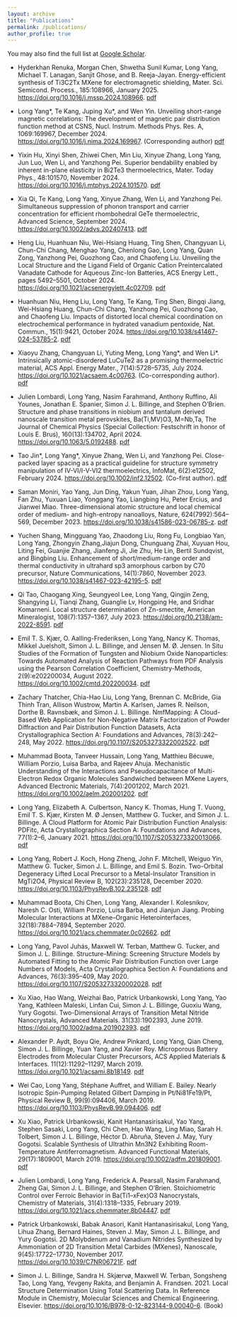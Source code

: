 ```yaml
---
layout: archive
title: "Publications"
permalink: /publications/
author_profile: true
---
```


You may also find the full list at <a href="https://scholar.google.com/citations?user=H2mOKp8AAAAJ" target="_blank">Google Scholar</a>.

-	Hyderkhan Renuka, Morgan Chen, Shwetha Sunil Kumar, Long Yang, Michael T. Lanagan, Sanjit Ghose, and B. Reeja-Jayan. Energy-efficient synthesis of Ti3C2Tx MXene for electromagnetic shielding, Mater. Sci. Semicond. Process., 185:108966, January 2025. https://doi.org/10.1016/j.mssp.2024.108966. [pdf](/files/papers/10.1016/j.mssp.2024.108966.pdf)

-	Long Yang\*, Te Kang, Juping Xu\*, and Wen Yin. Unveiling short-range magnetic correlations: The development of magnetic pair distribution function method at CSNS, Nucl. Instrum. Methods Phys. Res. A, 1069:169967, December 2024. https://doi.org/10.1016/j.nima.2024.169967. (Corresponding author) [pdf](/files/papers/10.1016:j.nima.2024.169967.pdf)

-   Yixin Hu, Xinyi Shen, Zhiwei Chen, Min Liu, Xinyue Zhang, Long Yang, Jun Luo, Wen Li, and Yanzhong Pei. Superior bendability enabled by inherent in-plane elasticity in Bi2Te3 thermoelectrics, Mater. Today Phys., 48:101570, November 2024. https://doi.org/10.1016/j.mtphys.2024.101570. [pdf](/files/papers/10.1016:j.mtphys.2024.101570.pdf)

-	Xia Qi, Te Kang, Long Yang, Xinyue Zhang, Wen Li, and Yanzhong Pei. Simultaneous suppression of phonon transport and carrier concentration for efficient rhombohedral GeTe thermoelectric, Advanced Science, September 2024. https://doi.org/10.1002/advs.202407413. [pdf](/files/papers/10.1002:advs.202407413.pdf)

-	Heng Liu, Huanhuan Niu, Wei-Hsiang Huang, Ting Shen, Changyuan Li, Chun-Chi Chang, Menghao Yang, Chenlong Gao, Long Yang, Quan Zong, Yanzhong Pei, Guozhong Cao, and Chaofeng Liu. Unveiling the Local Structure and the Ligand Field of Organic Cation Preintercalated Vanadate Cathode for Aqueous Zinc-Ion Batteries, ACS Energy Lett., pages 5492–5501, October 2024. https://doi.org/10.1021/acsenergylett.4c02709. [pdf](/files/papers/10.1021/acsenergylett.4c02709.pdf)

-	Huanhuan Niu, Heng Liu, Long Yang, Te Kang, Ting Shen, Bingqi Jiang, Wei-Hsiang Huang, Chun-Chi Chang, Yanzhong Pei, Guozhong Cao, and Chaofeng Liu. Impacts of distorted local chemical coordination on electrochemical performance in hydrated vanadium pentoxide, Nat. Commun., 15(1):9421, October 2024. https://doi.org/10.1038/s41467-024-53785-2. [pdf](/files/papers/10.1038/s41467-024-53785-2.pdf)

-	Xiaoyu Zhang, Changyuan Li, Yuting Meng, Long Yang\*, and Wen Li\*. Intrinsically atomic-disordered LuCuTe2 as a promising thermoelectric material, ACS Appl. Energy Mater., 7(14):5728–5735, July 2024. https://doi.org/10.1021/acsaem.4c00763. (Co-corresponding author). [pdf](/files/papers/10.1021:acsaem.4c00763.pdf)

-	Julien Lombardi, Long Yang, Nasim Farahmand, Anthony Ruffino, Ali Younes, Jonathan E. Spanier, Simon J. L. Billinge, and Stephen O’Brien. Structure and phase transitions in niobium and tantalum derived nanoscale transition metal perovskites, Ba(Ti,MV)O3, M=Nb,Ta, The Journal of Chemical Physics (Special Collection: Festschrift in honor of Louis E. Brus), 160(13):134702, April 2024. https://doi.org/10.1063/5.0192488. [pdf](/files/papers/10.1063:5.0192488.pdf)

-	Tao Jin\*, Long Yang\*, Xinyue Zhang, Wen Li, and Yanzhong Pei. Close-packed layer spacing as a practical guideline for structure symmetry manipulation of IV-VI/I-V-VI2 thermoelectrics, InfoMat, 6(2):e12502, February 2024. https://doi.org/10.1002/inf2.12502. (Co-first author). [pdf](/files/papers/10.1002:inf2.12502.pdf)

-	Saman Moniri, Yao Yang, Jun Ding, Yakun Yuan, Jihan Zhou, Long Yang, Fan Zhu, Yuxuan Liao, Yonggang Yao, Liangbing Hu, Peter Ercius, and Jianwei Miao. Three-dimensional atomic structure and local chemical order of medium- and high-entropy nanoalloys, Nature, 624(7992):564–569, December 2023. https://doi.org/10.1038/s41586-023-06785-z. [pdf](/files/papers/10.1038:s41586-023-06785-z.pdf)

-	Yuchen Shang, Mingguang Yao, Zhaodong Liu, Rong Fu, Longbiao Yan, Long Yang, Zhongyin Zhang,Jiajun Dong, Chunguang Zhai, Xuyuan Hou, Liting Fei, Guanjie Zhang, Jianfeng Ji, Jie Zhu, He Lin, Bertil Sundqvist, and Bingbing Liu. Enhancement of short/medium-range order and thermal conductivity in ultrahard sp3 amorphous carbon by C70 precursor, Nature Communications, 14(1):7860, November 2023. https://doi.org/10.1038/s41467-023-42195-5. [pdf](/files/papers/10.1038:s41467-023-42195-5.pdf)

-	Qi Tao, Chaogang Xing, Seungyeol Lee, Long Yang, Qingjin Zeng, Shangying Li, Tianqi Zhang, Guanglie Lv, Hongping He, and Sridhar Komarneni. Local structure determination of Zn-smectite, American Mineralogist, 108(7):1357–1367, July 2023. https://doi.org/10.2138/am-2022-8591. [pdf](/files/papers/10.2138:am-2022-8591.pdf)

-	Emil T. S. Kjær, O. Aalling-Frederiksen, Long Yang, Nancy K. Thomas, Mikkel Juelsholt, Simon J. L. Billinge, and Jensen M. Ø. Jensen. In Situ Studies of the Formation of Tungsten and Niobium Oxide Nanoparticles: Towards Automated Analysis of Reaction Pathways from PDF Analysis using the Pearson Correlation Coefficient, Chemistry-Methods, 2(9):e202200034, August 2022. https://doi.org/10.1002/cmtd.202200034. [pdf](/files/papers/10.1002:cmtd.202200034.pdf)

-	Zachary Thatcher, Chia-Hao Liu, Long Yang, Brennan C. McBride, Gia Thinh Tran, Allison Wustrow, Martin A. Karlsen, James R. Neilson, Dorthe B. Ravnsbæk, and Simon J. L. Billinge. NmfMapping: A Cloud-Based Web Application for Non-Negative Matrix Factorization of Powder Diffraction and Pair Distribution Function Datasets, Acta Crystallographica Section A: Foundations and Advances, 78(3):242–248, May 2022. https://doi.org/10.1107/S2053273322002522. [pdf](/files/papers/10.1107:S2053273322002522.pdf)

-	Muhammad Boota, Tanveer Hussain, Long Yang, Matthieu Bécuwe, William Porzio, Luisa Barba, and Rajeev Ahuja. Mechanistic Understanding of the Interactions and Pseudocapacitance of Multi-Electron Redox Organic Molecules Sandwiched between MXene Layers, Advanced Electronic Materials, 7(4):2001202, March 2021. https://doi.org/10.1002/aelm.202001202. [pdf](/files/papers/10.1002:aelm.202001202.pdf)

-	Long Yang, Elizabeth A. Culbertson, Nancy K. Thomas, Hung T. Vuong, Emil T. S. Kjær, Kirsten M. Ø Jensen, Matthew G. Tucker, and Simon J. L. Billinge. A Cloud Platform for Atomic Pair Distribution Function Analysis: PDFitc, Acta Crystallographica Section A: Foundations and Advances, 77(1):2–6, January 2021.  https://doi.org/10.1107/S2053273320013066. [pdf](/files/papers/10.1107:S2053273320013066.pdf)

-	Long Yang, Robert J. Koch, Hong Zheng, John F. Mitchell, Weiguo Yin, Matthew G. Tucker, Simon J. L. Billinge, and Emil S. Bozin. Two-Orbital Degeneracy Lifted Local Precursor to a Metal-Insulator Transition in MgTi2O4, Physical Review B, 102(23):235128, December 2020. https://doi.org/10.1103/PhysRevB.102.235128. [pdf](/files/papers/10.1103:PhysRevB.102.235128.pdf)

-	Muhammad Boota, Chi Chen, Long Yang, Alexander I. Kolesnikov, Naresh C. Osti, William Porzio, Luisa Barba, and Jianjun Jiang. Probing Molecular Interactions at MXene–Organic Heterointerfaces, 32(18):7884–7894, September 2020. https://doi.org/10.1021/acs.chemmater.0c02662. [pdf](/files/papers/10.1021:acs.chemmater.0c02662.pdf)

-	Long Yang, Pavol Juhás, Maxwell W. Terban, Matthew G. Tucker, and Simon J. L. Billinge. Structure-Mining: Screening Structure Models by Automated Fitting to the Atomic Pair Distribution Function over Large Numbers of Models, Acta Crystallographica Section A: Foundations and Advances, 76(3):395–409, May 2020. https://doi.org/10.1107/S2053273320002028. [pdf](/files/papers/10.1107:S2053273320002028.pdf)

-	Xu Xiao, Hao Wang, Weizhai Bao, Patrick Urbankowski, Long Yang, Yao Yang, Kathleen Maleski, Linfan Cui, Simon J. L. Billinge, Guoxiu Wang, Yury Gogotsi. Two-Dimensional Arrays of Transition Metal Nitride Nanocrystals, Advanced Materials. 31(33):1902393, June 2019. https://doi.org/10.1002/adma.201902393. [pdf](/files/papers/10.1002:adma.201902393.pdf)

-	Alexander P. Aydt, Boyu Qie, Andrew Pinkard, Long Yang, Qian Cheng, Simon J. L. Billinge, Yuan Yang, and Xavier Roy. Microporous Battery Electrodes from Molecular Cluster Precursors, ACS Applied Materials & Interfaces. 11(12):11292–11297, March 2019. https://doi.org/10.1021/acsami.8b18149. [pdf](/files/papers/10.1021:acsami.8b18149.pdf)

-	Wei Cao, Long Yang, Stéphane Auffret, and William E. Bailey. Nearly Isotropic Spin-Pumping Related Gilbert Damping in Pt/Ni81Fe19/Pt, Physical Review B, 99(9):094406, March 2019. https://doi.org/10.1103/PhysRevB.99.094406. [pdf](/files/papers/10.1103:PhysRevB.99.094406.pdf)

-	Xu Xiao, Patrick Urbankowski, Kanit Hantanasirisakul, Yao Yang, Stephen Sasaki, Long Yang, Chi Chen, Hao Wang, Ling Miao, Sarah H. Tolbert, Simon J. L. Billinge, Héctor D. Abruña, Steven J. May, Yury Gogotsi. Scalable Synthesis of Ultrathin Mn3N2 Exhibiting Room-Temperature Antiferromagnetism. Advanced Functional Materials, 29(17):1809001, March 2019. https://doi.org/10.1002/adfm.201809001. [pdf](/files/papers/10.1002:adfm.201809001.pdf)

-	Julien Lombardi, Long Yang, Frederick A. Pearsall, Nasim Farahmand, Zheng Gai, Simon J. L. Billinge, and Stephen O’Brien. Stoichiometric Control over Ferroic Behavior in Ba(Ti1–xFex)O3 Nanocrystals, Chemistry of Materials, 31(4):1318–1335, February 2019. https://doi.org/10.1021/acs.chemmater.8b04447. [pdf](/files/papers/10.1021:acs.chemmater.8b04447.pdf)

-	Patrick Urbankowski, Babak Anasori, Kanit Hantanasirisakul, Long Yang, Lihua Zhang, Bernard Haines, Steven J. May, Simon J. L. Billinge, and Yury Gogotsi. 2D Molybdenum and Vanadium Nitrides Synthesized by Ammoniation of 2D Transition Metal Carbides (MXenes), Nanoscale, 9(45):17722–17730, November 2017. https://doi.org/10.1039/C7NR06721F. [pdf](/files/papers/10.1039:C7NR06721F.pdf)

-	Simon J. L. Billinge, Sandra H. Skjærvø, Maxwell W. Terban, Songsheng Tao, Long Yang, Yevgeny Rakita, and Benjamin A. Frandsen. 2021. Local Structure Determination Using Total Scattering Data. In Reference Module in Chemistry, Molecular Sciences and Chemical Engineering. Elsevier. https://doi.org/10.1016/B978-0-12-823144-9.00040-6. (Book)



<!-- {% include base_path %}

{% for post in site.publications reversed %}
  {% include archive-single.html %}
{% endfor %} -->


